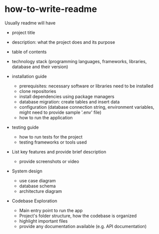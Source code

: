 # how-to-write-readme

Usually readme will have
- project title
- description: what the project does and its purpose
- table of contents
- technology stack (programming languages, frameworks, libraries, database and their version)

- installation guide
	- prerequisites: necessary software or libraries need to be installed
	- clone repositories
	- install dependencies using package managers
	- database migration: create tables and insert data
	- configuration (database connection string, environment variables, might need to provide sample '.env' file)
	- how to run the application
	
- testing guide
	- how to run tests for the project
	- testing frameworks or tools used

- List key features and provide brief description
	- provide screenshots or video

- System design
	- use case diagram
	- database schema
	- architecture diagram

- Codebase Exploration
	- Main entry point to run the app
	- Project's folder structure, how the codebase is organized
	- highlight important files
	- provide any documentation available (e.g. API documentation)
